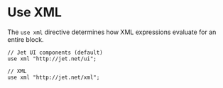 # Use XML

The `use xml` directive determines how XML expressions evaluate for an entire block.

```
// Jet UI components (default)
use xml "http://jet.net/ui";

// XML
use xml "http://jet.net/xml";
```
